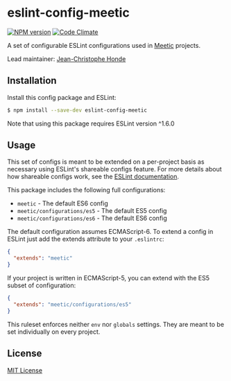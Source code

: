 # eslint-config-meetic

[![NPM version](http://img.shields.io/npm/v/eslint-config-meetic.svg)](https://www.npmjs.org/package/eslint-config-meetic)
[![Code Climate](https://codeclimate.com/github/Meetic/eslint-config-meetic/badges/gpa.svg)](https://codeclimate.com/github/Meetic/eslint-config-meetic)

A set of configurable ESLint configurations used in [Meetic][1] projects.

Lead maintainer: [Jean-Christophe Honde](https://github.com/jchonde)

## Installation

Install this config package and ESLint:

```bash
$ npm install --save-dev eslint-config-meetic
```

Note that using this package requires ESLint version ^1.6.0

## Usage

This set of configs is meant to be extended on a per-project basis as necessary
using ESLint's shareable configs feature. For more details about how shareable
configs work, see the [ESLint documentation][2].

This package includes the following full configurations:

- `meetic` - The default ES6 config
- `meetic/configurations/es5` - The default ES5 config
- `meetic/configurations/es6` - The default ES6 config

The default configuration assumes ECMAScript-6. To extend a config in ESLint
just add the extends attribute to your `.eslintrc`:

```json
{
  "extends": "meetic"
}
```

If your project is written in ECMAScript-5, you can extend with the ES5 subset
of configuration:

```json
{
  "extends": "meetic/configurations/es5"
}
```

This ruleset enforces neither `env` nor `globals` settings. They are meant to be set individually on every project.

## License

[MIT License][3]


[1]: http://www.meetic.fr
[2]: http://eslint.org/docs/developer-guide/shareable-configs
[3]: http://opensource.org/licenses/MIT

